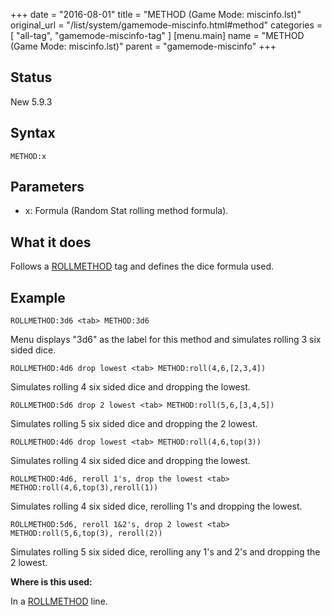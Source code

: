 +++
date = "2016-08-01"
title = "METHOD (Game Mode: miscinfo.lst)"
original_url = "/list/system/gamemode-miscinfo.html#method"
categories = [ "all-tag", "gamemode-miscinfo-tag" ]
[menu.main]
    name = "METHOD (Game Mode: miscinfo.lst)"
    parent = "gamemode-miscinfo"
+++

## Status

New 5.9.3

## Syntax

`METHOD:x`

## Parameters

-   x: Formula (Random Stat rolling method formula).



What it does
------------

Follows a [ROLLMETHOD](/list/system/gamemode-miscinfo/rollmethod.html)
tag and defines the dice formula used.

Example
-------

`ROLLMETHOD:3d6 <tab> METHOD:3d6`

Menu displays "3d6" as the label for this method and simulates rolling 3
six sided dice.

`ROLLMETHOD:4d6 drop lowest <tab> METHOD:roll(4,6,[2,3,4])`

Simulates rolling 4 six sided dice and dropping the lowest.

`ROLLMETHOD:5d6 drop 2 lowest <tab> METHOD:roll(5,6,[3,4,5])`

Simulates rolling 5 six sided dice and dropping the 2 lowest.

`ROLLMETHOD:4d6 drop lowest <tab> METHOD:roll(4,6,top(3))`

Simulates rolling 4 six sided dice and dropping the lowest.

`ROLLMETHOD:4d6, reroll 1's, drop the lowest <tab> METHOD:roll(4,6,top(3),reroll(1))`

Simulates rolling 4 six sided dice, rerolling 1's and dropping the
lowest.

`ROLLMETHOD:5d6, reroll 1&2's, drop 2 lowest <tab> METHOD:roll(5,6,top(3), reroll(2))`

Simulates rolling 5 six sided dice, rerolling any 1's and 2's and
dropping the 2 lowest.

**Where is this used:**

In a [ROLLMETHOD](/list/system/gamemode-miscinfo/rollmethod.html) line.

